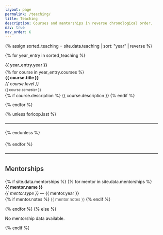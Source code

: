 ```yaml
---
layout: page
permalink: /teaching/
title: Teaching
description: Courses and mentorships in reverse chronological order.
nav: true
nav_order: 6
---
```


<!-- _pages/teaching.md -->

<div class="teaching">

{% assign sorted_teaching = site.data.teaching | sort: "year" | reverse %}

{% for year_entry in sorted_teaching %}
  <div class="teaching-year">
    <div class="entry-header">
      <span class="entry-title">{{ year_entry.year }}</span>
    </div>
    <ul class="teaching-courses">
      {% for course in year_entry.courses %}
      <li class="course-item">
        <strong>{{ course.title }}</strong><br>
        <em>{{ course.level }}</em><br>
        <small>{{ course.semester }}</small><br>
        {% if course.description %}
          {{ course.description }}
        {% endif %}
      </li>
      {% endfor %}
    </ul>
    {% unless forloop.last %}
    <hr>
    {% endunless %}
  </div>
{% endfor %}

<hr>

<h2 class="section-title">Mentorships</h2>
<div class="mentorships">
  {% if site.data.mentorships %}
    {% for mentor in site.data.mentorships %}
    <div class="mentorship-entry">
      <strong>{{ mentor.name }}</strong><br>
      <em>{{ mentor.type }}</em> — {{ mentor.year }}<br>
      {% if mentor.notes %}
        <span class="mentorship-notes">{{ mentor.notes }}</span>
      {% endif %}
    </div>
    {% endfor %}
  {% else %}
    <p>No mentorship data available.</p>
  {% endif %}
</div>

</div>

<style>
.section-title,
.teaching h2 {
  font-size: 1.5em; /* smaller section titles */
  font-weight: 600;
  color: var(--text-color, #333);
  margin-top: 1.8em;
  margin-bottom: 0.8em;
}

.teaching-year {
  margin-bottom: 1.5em;
}

.entry-header {
  display: flex;
  justify-content: space-between;
  align-items: baseline;
  margin-bottom: 0.5em;
}

.entry-title {
  font-size: 1em;
  font-weight: 600;
  color: var(--text-color, #333);
}

.teaching-courses {
  list-style-type: none;
  padding-left: 0;
  margin-top: 0.3em;
}

.course-item {
  margin-bottom: 0.8em;
  line-height: 1.4;
}

.mentorships {
  font-size: 1em;
  margin-top: 1.5em;
}

.mentorship-entry {
  margin-bottom: 1em;
  line-height: 1.4;
}

.mentorship-notes {
  color: #555;
  font-size: 0.95em;
}

hr {
  border: 0;
  border-top: 1px solid #ddd;
  margin: 1.5em 0;
}
</style>
